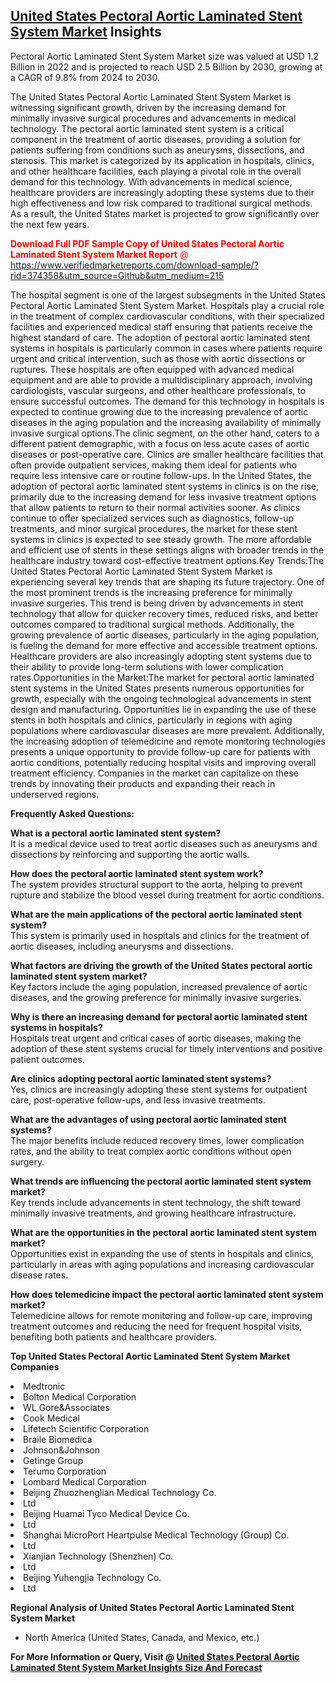<h2><a href="https://www.verifiedmarketreports.com/download-sample/?rid=374358&amp;utm_source=Github&amp;utm_medium=215" target="_blank">United States Pectoral Aortic Laminated Stent System Market</a> Insights</h2><p>Pectoral Aortic Laminated Stent System Market size was valued at USD 1.2 Billion in 2022 and is projected to reach USD 2.5 Billion by 2030, growing at a CAGR of 9.8% from 2024 to 2030.</p><p><p>The United States Pectoral Aortic Laminated Stent System Market is witnessing significant growth, driven by the increasing demand for minimally invasive surgical procedures and advancements in medical technology. The pectoral aortic laminated stent system is a critical component in the treatment of aortic diseases, providing a solution for patients suffering from conditions such as aneurysms, dissections, and stenosis. This market is categorized by its application in hospitals, clinics, and other healthcare facilities, each playing a pivotal role in the overall demand for this technology. With advancements in medical science, healthcare providers are increasingly adopting these systems due to their high effectiveness and low risk compared to traditional surgical methods. As a result, the United States market is projected to grow significantly over the next few years. <p><span class=""><span style="color: #ff0000;"><strong>Download Full PDF Sample Copy of United States Pectoral Aortic Laminated Stent System Market Report</strong> @ </span><a href="https://www.verifiedmarketreports.com/download-sample/?rid=374358&amp;utm_source=Github&amp;utm_medium=215" target="_blank">https://www.verifiedmarketreports.com/download-sample/?rid=374358&amp;utm_source=Github&amp;utm_medium=215</a></span></p>The hospital segment is one of the largest subsegments in the United States Pectoral Aortic Laminated Stent System Market. Hospitals play a crucial role in the treatment of complex cardiovascular conditions, with their specialized facilities and experienced medical staff ensuring that patients receive the highest standard of care. The adoption of pectoral aortic laminated stent systems in hospitals is particularly common in cases where patients require urgent and critical intervention, such as those with aortic dissections or ruptures. These hospitals are often equipped with advanced medical equipment and are able to provide a multidisciplinary approach, involving cardiologists, vascular surgeons, and other healthcare professionals, to ensure successful outcomes. The demand for this technology in hospitals is expected to continue growing due to the increasing prevalence of aortic diseases in the aging population and the increasing availability of minimally invasive surgical options.The clinic segment, on the other hand, caters to a different patient demographic, with a focus on less acute cases of aortic diseases or post-operative care. Clinics are smaller healthcare facilities that often provide outpatient services, making them ideal for patients who require less intensive care or routine follow-ups. In the United States, the adoption of pectoral aortic laminated stent systems in clinics is on the rise, primarily due to the increasing demand for less invasive treatment options that allow patients to return to their normal activities sooner. As clinics continue to offer specialized services such as diagnostics, follow-up treatments, and minor surgical procedures, the market for these stent systems in clinics is expected to see steady growth. The more affordable and efficient use of stents in these settings aligns with broader trends in the healthcare industry toward cost-effective treatment options.Key Trends:The United States Pectoral Aortic Laminated Stent System Market is experiencing several key trends that are shaping its future trajectory. One of the most prominent trends is the increasing preference for minimally invasive surgeries. This trend is being driven by advancements in stent technology that allow for quicker recovery times, reduced risks, and better outcomes compared to traditional surgical methods. Additionally, the growing prevalence of aortic diseases, particularly in the aging population, is fueling the demand for more effective and accessible treatment options. Healthcare providers are also increasingly adopting stent systems due to their ability to provide long-term solutions with lower complication rates.Opportunities in the Market:The market for pectoral aortic laminated stent systems in the United States presents numerous opportunities for growth, especially with the ongoing technological advancements in stent design and manufacturing. Opportunities lie in expanding the use of these stents in both hospitals and clinics, particularly in regions with aging populations where cardiovascular diseases are more prevalent. Additionally, the increasing adoption of telemedicine and remote monitoring technologies presents a unique opportunity to provide follow-up care for patients with aortic conditions, potentially reducing hospital visits and improving overall treatment efficiency. Companies in the market can capitalize on these trends by innovating their products and expanding their reach in underserved regions.<p><strong>Frequently Asked Questions:</strong></p><p><strong>What is a pectoral aortic laminated stent system?</strong><br>It is a medical device used to treat aortic diseases such as aneurysms and dissections by reinforcing and supporting the aortic walls.</p><p><strong>How does the pectoral aortic laminated stent system work?</strong><br>The system provides structural support to the aorta, helping to prevent rupture and stabilize the blood vessel during treatment for aortic conditions.</p><p><strong>What are the main applications of the pectoral aortic laminated stent system?</strong><br>This system is primarily used in hospitals and clinics for the treatment of aortic diseases, including aneurysms and dissections.</p><p><strong>What factors are driving the growth of the United States pectoral aortic laminated stent system market?</strong><br>Key factors include the aging population, increased prevalence of aortic diseases, and the growing preference for minimally invasive surgeries.</p><p><strong>Why is there an increasing demand for pectoral aortic laminated stent systems in hospitals?</strong><br>Hospitals treat urgent and critical cases of aortic diseases, making the adoption of these stent systems crucial for timely interventions and positive patient outcomes.</p><p><strong>Are clinics adopting pectoral aortic laminated stent systems?</strong><br>Yes, clinics are increasingly adopting these stent systems for outpatient care, post-operative follow-ups, and less invasive treatments.</p><p><strong>What are the advantages of using pectoral aortic laminated stent systems?</strong><br>The major benefits include reduced recovery times, lower complication rates, and the ability to treat complex aortic conditions without open surgery.</p><p><strong>What trends are influencing the pectoral aortic laminated stent system market?</strong><br>Key trends include advancements in stent technology, the shift toward minimally invasive treatments, and growing healthcare infrastructure.</p><p><strong>What are the opportunities in the pectoral aortic laminated stent system market?</strong><br>Opportunities exist in expanding the use of stents in hospitals and clinics, particularly in areas with aging populations and increasing cardiovascular disease rates.</p><p><strong>How does telemedicine impact the pectoral aortic laminated stent system market?</strong><br>Telemedicine allows for remote monitoring and follow-up care, improving treatment outcomes and reducing the need for frequent hospital visits, benefiting both patients and healthcare providers.</p></p><p><strong>Top United States Pectoral Aortic Laminated Stent System Market Companies</strong></p><div data-test-id=""><p><li>Medtronic</li><li> Bolton Medical Corporation</li><li> WL Gore&Associates</li><li> Cook Medical</li><li> Lifetech Scientific Corporation</li><li> Braile Biomedica</li><li> Johnson&Johnson</li><li> Getinge Group</li><li> Terumo Corporation</li><li> Lombard Medical Corporation</li><li> Beijing Zhuozhenglian Medical Technology Co.</li><li> Ltd</li><li> Beijing Huamai Tyco Medical Device Co.</li><li> Ltd</li><li> Shanghai MicroPort Heartpulse Medical Technology (Group) Co.</li><li> Ltd</li><li> Xianjian Technology (Shenzhen) Co.</li><li> Ltd</li><li> Beijing Yuhengjia Technology Co.</li><li> Ltd</li></p><div><strong>Regional Analysis of&nbsp;United States Pectoral Aortic Laminated Stent System Market</strong></div><ul><li dir="ltr"><p dir="ltr">North America&nbsp;(United States, Canada, and Mexico, etc.)</p></li></ul><p><strong>For More Information or Query, Visit @&nbsp;</strong><strong><a href="https://www.verifiedmarketreports.com/product/pectoral-aortic-laminated-stent-system-market/?utm_source=Github&amp;utm_medium=215" target="_blank">United States Pectoral Aortic Laminated Stent System Market Insights Size And Forecast</a></strong></p></div>
